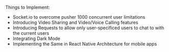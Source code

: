 Things to Implement:

<ul>
<li>Socket.io to overcome pusher 1000 concurrent user limitations</li>
<li>Introducing Video Sharing and Video/Voice Calling features</li>
<li>Introducing Requests to allow only user-specificed users to chat to with the current users</li>
<li>Integrating Dark Mode</li>
<li>Implementing the Same in React Native Architecture for mobile apps</li>
</ul>